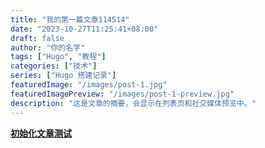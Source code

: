 ```yaml
---
title: "我的第一篇文章114514"
date: "2023-10-27T11:25:41+08:00"
draft: false
author: "你的名字"
tags: ["Hugo", "教程"]
categories: ["技术"]
series: ["Hugo 搭建记录"]
featuredImage: "/images/post-1.jpg"
featuredImagePreview: "/images/post-1-preview.jpg"
description: "这是文章的摘要，会显示在列表页和社交媒体预览中。"
---
```


[**初始化文章测试**](url)